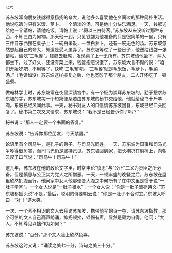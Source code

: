     七六 

   苏东坡常向朋友钱勰得意扬扬的夸大，说他多么喜爱他在乡间过的那种简朴生活。他说吃饭时只有米饭、萝卜、一个清淡的汤，可是他十分快乐满足。一天，钱勰送给他一个请帖，请他吃饭。请帖上说：“将以三白待客。”苏东坡从来没听过那种东西，不知三白为何物。那天他一到，只见钱勰为他准备的只是很简单的一餐，只有三件自东西摆在桌子上：一碗白米饭，一盘白萝卜，还有一碗无色的汤。苏东坡忽然想起自己的夸大，知道是受人愚弄了。苏东坡等过了一些日子，他送给钱勰一张请帖，请吃“三毛餐”。钱勰去赴席，发现桌子上一无所有。苏东坡请他坐下，两人都坐下。过了好久，还没有菜上来，钱勰抱怨说饿了。苏东坡大言不惭的说：“咱们开始吃吧，不用等了，快吃‘三毛餐’吧。‘三毛餐’就是毛米饭，毛萝卜，毛菜汤。”（毛读如没）苏东坡这样报复之后，他也宽恕了那个朋友，二人开怀吃了一顿盛餐。

   做翰林学士时，苏东坡常在夜里深锁宫中。有一个极为崇拜苏东坡的，勤于搜求苏东坡的字，苏东坡每一个短简便条若由苏东坡的秘书交给他，他就给秘书十斤羊肉。东坡已经风闻此事。一天，秘书对友人的口信请苏东坡回复，东坡已经口头回复了。秘书第二次又来请求，苏东坡说：“我不是已经告诉你了吗？”

   秘书说：“那人一定要一个书面的答复。”

   苏东坡说：“告诉你那位朋友，今天禁屠。”

   论语里有个司马牛，是孔子的弟子，与司马光同姓。一天，苏东坡为国事和司马光争吵得很厉害，而司马光仍是坚持己见。苏东坡回到家，把长袍扔在躺椅上，向朝云叹了口气说：“司马牛！司马牛！”

   这几年，苏东坡在他的政论文字里，时常申论“慎思”与“公正”二义为贤臣之所必备。但是慎思与公正实为党人之所憎恶。一天，一顿丰盛的晚餐之后，苏东坡在屋里欣然扪腹而行。他问家中女人他那便便大腹之中何所有？在中文里是惯于说“一肚子学问”。一个女人说是“一肚子墨水”；一个女人说：“你是一肚子漂亮诗文。”苏东坡都摇头说“不是。”最后，聪明的侍妾朝云说：“你是一肚子不合时宜。”东坡大呼曰：“对！”遂大笑。

   一次，一个素不相识的文人去拜访苏东坡，携带他写的诗一卷，请苏东坡指教。那个可怜的文人自己高声朗诵，抑扬顿挫，铿锵有声，显然是颇为自得。他问：“大人，不知尊见以拙作为如何？”

   苏东坡说：“百分。”那个文人脸上欣然色喜。

   苏东坡这时又说：“诵读之美七十分，诗句之美三十分。”

